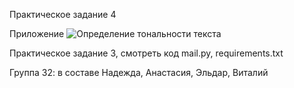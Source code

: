 Практическое задание 4

 Приложение <img src="(https://smirnovaanastasia1234-smirnova-app-ls6d5v.streamlit.app/)" alt="Определение тональности текста">

Практическое задание 3, смотреть код mail.py, requirements.txt

Группа 32: в составе Надежда, Анастасия, Эльдар, Виталий
